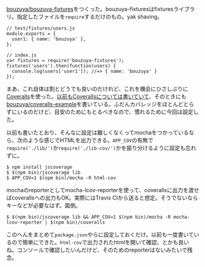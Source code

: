 [bouzuya/bouzuya-fixtures][]をつくった。bouzuya-fixturesはfixturesライブラリ。指定したファイルを`require`するだけのもの。yak shaving。

    // test/fixtures/users.js
    module.exports = {
      user1: { name: 'bouzuya' },
    };

    // index.js
    var fixtures = require('bouzuya-fixtures');
    fixtures('users').then(function(users) {
      console.log(users['user1']); //=> { name: 'bouzuya' }
    });

まあ、これ自体は割とどうでも良いのだけれど、これを機会にひさしぶりに[Coveralls](https://coveralls.io/)を使った。[以前もCoverallsについては書いていて](https://blog.bouzuya.net/2013/12/17/diary/)、そのときにも[bouzuya/coveralls-example][]を書いている。ふだんカバレッジをほとんどとらずにいるのだけど、目安のためにもとるべきなので、慣れるために今回は設定した。

以前も書いたとおり、そんなに設定は難しくなくってmochaをつかっているなら、次のような感じでHTMLを出力できる。`APP_COV`の有無で`require('./lib/')`か`require('./lib-cov/')`かを振り分けるように設定も忘れずに。

    $ npm install jscoverage
    $ $(npm bin)/jscoverage lib
    $ APP_COV=1 $(npm bin)/mocha -R html-cov

mochaのreporterとしてmocha-lcov-reporterを使って、coverallsに出力を渡せばcoverallsへの出力もOK。実際にはTravis CIから送ると想定。そうでないならキーなどが必要なはず。面倒。

    $ $(npm bin)/jscoverage lib && APP_COV=1 $(npm bin)/mocha -R mocha-lcov-reporter | $(npm bin)/coveralls

このへんをまとめて`package.json`やらに設定しておくだけ。以前も一度書いているので簡単にできた。`html-cov`で出力されたhtmlを開いて確認、とかも良いね。コンソールで確認したいんだけど、そのためのreporterはないみたいで残念。

[bouzuya/bouzuya-fixtures]: https://github.com/bouzuya/bouzuya-fixtures
[bouzuya/coveralls-example]: https://github.com/bouzuya/coveralls-example
